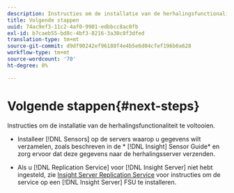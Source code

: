 ```yaml
---
description: Instructies om de installatie van de herhalingsfunctionaliteit te voltooien.
title: Volgende stappen
uuid: 74ac9ef3-11c2-4af0-9901-edbbcc8ac0fb
exl-id: b7caeb55-bd8c-4bf3-8216-3a30c8f3dfed
translation-type: tm+mt
source-git-commit: d9df90242ef96188f4e4b5e6d04cfef196b0a628
workflow-type: tm+mt
source-wordcount: '70'
ht-degree: 0%

---
```


# Volgende stappen{#next-steps}

Instructies om de installatie van de herhalingsfunctionaliteit te voltooien.

* Installeer [!DNL Sensors] op de servers waarop u gegevens wilt verzamelen, zoals beschreven in de * [!DNL Insight] Sensor Guide* en zorg ervoor dat deze gegevens naar de herhalingsserver verzenden.

* Als u [!DNL Replication Service] voor [!DNL Insight Server] niet hebt ingesteld, zie [Insight Server Replication Service](../../../../home/c-inst-svr/c-ins-svr-rep-svc/c-ins-svr-rep-svc.md#concept-926e654e80d943a0b6ac44a82a510d92) voor instructies om de service op een [!DNL Insight Server] FSU te installeren.
